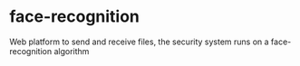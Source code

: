 # face-recognition
Web platform to send and receive files, the security system runs on a face-recognition algorithm
